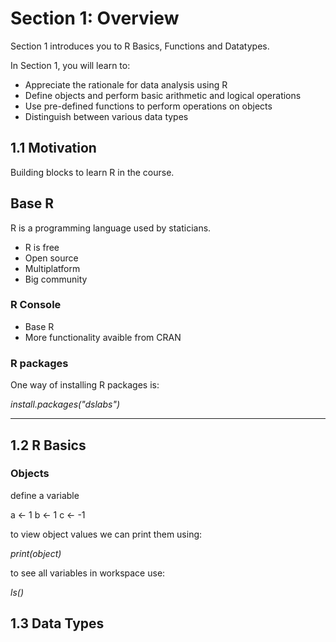 # Section 1: Overview

Section 1 introduces you to R Basics, Functions and Datatypes.

In Section 1, you will learn to:

* Appreciate the rationale for data analysis using R
* Define objects and perform basic arithmetic and logical operations
* Use pre-defined functions to perform operations on objects
* Distinguish between various data types


## 1.1 Motivation

Building blocks to learn R in the course.

## Base R
R is a programming language used by staticians.
* R is free
* Open source
* Multiplatform
* Big community

### R Console
* Base R
* More functionality avaible from CRAN

### R packages

One way of installing R packages is:

_install.packages("dslabs")_

---

## 1.2 R Basics

### Objects
define a variable 

a <- 1
b <- 1
c <- -1

to view object values we can print them using:

_print(object)_

to see all variables in workspace use:

_ls()_



## 1.3 Data Types 